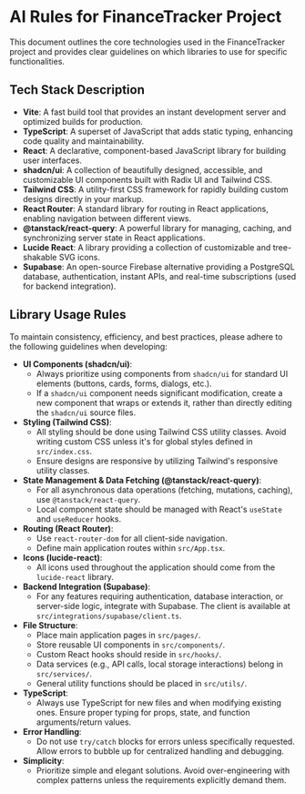 # AI Rules for FinanceTracker Project

This document outlines the core technologies used in the FinanceTracker project and provides clear guidelines on which libraries to use for specific functionalities.

## Tech Stack Description

*   **Vite**: A fast build tool that provides an instant development server and optimized builds for production.
*   **TypeScript**: A superset of JavaScript that adds static typing, enhancing code quality and maintainability.
*   **React**: A declarative, component-based JavaScript library for building user interfaces.
*   **shadcn/ui**: A collection of beautifully designed, accessible, and customizable UI components built with Radix UI and Tailwind CSS.
*   **Tailwind CSS**: A utility-first CSS framework for rapidly building custom designs directly in your markup.
*   **React Router**: A standard library for routing in React applications, enabling navigation between different views.
*   **@tanstack/react-query**: A powerful library for managing, caching, and synchronizing server state in React applications.
*   **Lucide React**: A library providing a collection of customizable and tree-shakable SVG icons.
*   **Supabase**: An open-source Firebase alternative providing a PostgreSQL database, authentication, instant APIs, and real-time subscriptions (used for backend integration).

## Library Usage Rules

To maintain consistency, efficiency, and best practices, please adhere to the following guidelines when developing:

*   **UI Components (shadcn/ui)**:
    *   Always prioritize using components from `shadcn/ui` for standard UI elements (buttons, cards, forms, dialogs, etc.).
    *   If a `shadcn/ui` component needs significant modification, create a new component that wraps or extends it, rather than directly editing the `shadcn/ui` source files.
*   **Styling (Tailwind CSS)**:
    *   All styling should be done using Tailwind CSS utility classes. Avoid writing custom CSS unless it's for global styles defined in `src/index.css`.
    *   Ensure designs are responsive by utilizing Tailwind's responsive utility classes.
*   **State Management & Data Fetching (@tanstack/react-query)**:
    *   For all asynchronous data operations (fetching, mutations, caching), use `@tanstack/react-query`.
    *   Local component state should be managed with React's `useState` and `useReducer` hooks.
*   **Routing (React Router)**:
    *   Use `react-router-dom` for all client-side navigation.
    *   Define main application routes within `src/App.tsx`.
*   **Icons (lucide-react)**:
    *   All icons used throughout the application should come from the `lucide-react` library.
*   **Backend Integration (Supabase)**:
    *   For any features requiring authentication, database interaction, or server-side logic, integrate with Supabase. The client is available at `src/integrations/supabase/client.ts`.
*   **File Structure**:
    *   Place main application pages in `src/pages/`.
    *   Store reusable UI components in `src/components/`.
    *   Custom React hooks should reside in `src/hooks/`.
    *   Data services (e.g., API calls, local storage interactions) belong in `src/services/`.
    *   General utility functions should be placed in `src/utils/`.
*   **TypeScript**:
    *   Always use TypeScript for new files and when modifying existing ones. Ensure proper typing for props, state, and function arguments/return values.
*   **Error Handling**:
    *   Do not use `try/catch` blocks for errors unless specifically requested. Allow errors to bubble up for centralized handling and debugging.
*   **Simplicity**:
    *   Prioritize simple and elegant solutions. Avoid over-engineering with complex patterns unless the requirements explicitly demand them.